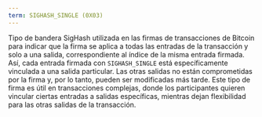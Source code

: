 ```yaml
---
term: SIGHASH_SINGLE (0X03)
---
```


Tipo de bandera SigHash utilizada en las firmas de transacciones de Bitcoin para indicar que la firma se aplica a todas las entradas de la transacción y solo a una salida, correspondiente al índice de la misma entrada firmada. Así, cada entrada firmada con `SIGHASH_SINGLE` está específicamente vinculada a una salida particular. Las otras salidas no están comprometidas por la firma y, por lo tanto, pueden ser modificadas más tarde. Este tipo de firma es útil en transacciones complejas, donde los participantes quieren vincular ciertas entradas a salidas específicas, mientras dejan flexibilidad para las otras salidas de la transacción.